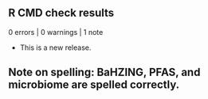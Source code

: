 ## R CMD check results

0 errors | 0 warnings | 1 note

* This is a new release.

## Note on spelling: BaHZING, PFAS, and microbiome are spelled correctly.
